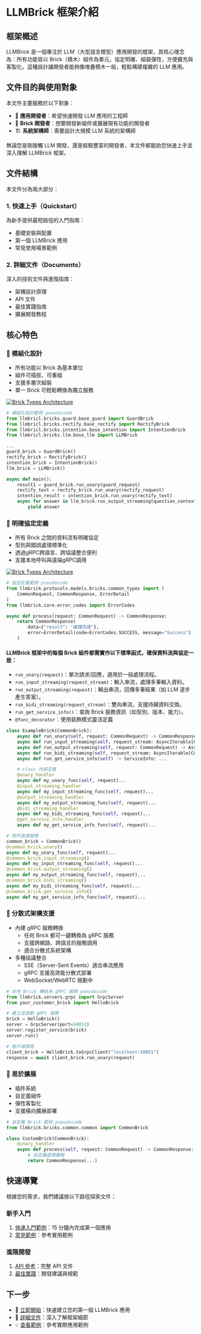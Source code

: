 # LLMBrick 框架介紹

## 框架概述

LLMBrick 是一個專注於 LLM（大型語言模型）應用開發的框架，其核心理念為：所有功能皆以 Brick（積木）組件為單元，協定明確、組裝彈性，方便擴充與客製化。這種設計讓開發者能夠像堆疊積木一般，輕鬆構建複雜的 LLM 應用。

## 文件目的與使用對象

本文件主要服務於以下對象：
- 🎯 **應用開發者**：希望快速開發 LLM 應用的工程師
- 🔧 **Brick 開發者**：想要開發新組件或擴展現有功能的開發者
- 🏗️ **系統架構師**：需要設計大規模 LLM 系統的架構師

無論您是剛接觸 LLM 開發，還是經驗豐富的開發者，本文件都能助您快速上手並深入理解 LLMBrick 框架。

## 文件結構

本文件分為兩大部分：

### 1. 快速上手（Quickstart）
為新手提供最短路徑的入門指南：
- 基礎安裝與配置
- 第一個 LLMBrick 應用
- 常見使用場景範例

### 2. 詳細文件（Documents）
深入的技術文件與進階指南：
- 架構設計原理
- API 文件
- 最佳實踐指南
- 擴展開發教程

## 核心特色

### 🧱 模組化設計
- 所有功能以 Brick 為基本單位
- 組件可插拔、可重組
- 支援多層次組裝
- 單一 Brick 可輕鬆轉換為獨立服務

<a href="/llmbrick/img/BricksUML.svg" target="_blank" rel="noopener noreferrer">
    <img
        src="/llmbrick/img/BricksUML.svg"
        alt="Brick Types Architecture"
        style={{ maxWidth: "100%", height: "auto", display: "block", margin: "auto" }}
    />
</a>

```python
# 模組化設計範例 pseudocode
from llmbricl.bricks.guard.base_guard import GuardBrick
from llmbricl.bricks.rectify.base_rectify import RectifyBrick
from llmbricl.bricks.intention.base_intention import IntentionBrick
from llmbricl.bricks.llm.base_llm import LLMBrick

...
guard_brick = GuardBrick()
rectify_brick = RectifyBrick()
intention_brick = IntentionBrick()
llm_brick = LLMBrick()

async def main():
    result1 = guard_brick.run_unary(guard_request)
    rectify_text = rectify_brick.run_unary(rectify_request)
    intention_result = intention_brick.run_unary(rectify_text)
    async for answer in llm_brick.run_output_streaming(question_context)
        yield answer

```

### 📑 明確協定定義
- 所有 Brick 之間的資料流有明確協定
- 型別與錯誤處理標準化
- 透過gRPC跨語言、跨協議整合便利
- 支援本地呼叫與遠端gRPC調用

<a href="/llmbrick/img/BrickDataType.svg" target="_blank" rel="noopener noreferrer">
    <img
    src="/llmbrick/img/BrickDataType.svg"
    alt="Brick Types Architecture"
    style={{ maxWidth: "100%", height: "auto", display: "block", margin: "auto" }}
    />
</a>

```python
# 協定定義範例 pseudocode
from llmbrick.protocols.models.bricks.common_types import (
    CommonRequest, CommonResponse, ErrorDetail
)
from llmbrick.core.error_codes import ErrorCodes

async def process(request: CommonRequest) -> CommonResponse:
    return CommonResponse(
        data={"result": "處理完成"},
        error=ErrorDetail(code=ErrorCodes.SUCCESS, message="Success")
    )
```

#### LLMBrick 框架中的每個 Brick 組件都需實作以下標準函式，確保資料流與協定一致：

- `run_unary(request)`：單次請求/回應，適用於一般處理流程。
- `run_input_streaming(request_stream)`：輸入串流，處理多筆輸入資料。
- `run_output_streaming(request)`：輸出串流，回傳多筆結果（如 LLM 逐步產生答案）。
- `run_bidi_streaming(request_stream)`：雙向串流，支援持續資料交換。
- `run_get_service_info()`：查詢 Brick 服務資訊（如型別、版本、能力）。
- `@func_decorator`：使用裝飾模式靈活定義

```python
class ExampleBrick(CommonBrick):
    async def run_unary(self, request: CommonRequest) -> CommonResponse: ...
    async def run_input_streaming(self, request_stream: AsyncIterable[CommonRequest]) -> CommonResponse: ...
    async def run_output_streaming(self, request: CommonRequest) -> AsyncIterable[CommonResponse]: ...
    async def run_bidi_streaming(self, request_stream: AsyncIterable[CommonRequest]) -> AsyncIterable[CommonResponse]: ...
    async def run_get_service_info(self) -> ServiceInfo: ...

    # class 內部定義
    @unary_handler
    async def my_unary_func(self, request)...
    @input_streaming_handler
    async def my_input_streaming_func(self, request)...
    @output_streaming_handler
    async def my_output_streaming_func(self, request)...
    @bidi_streaming_handler
    async def my_bidi_streaming_func(self, request)...
    @get_service_info_handler
    async def my_get_service_info_func(self, request)...

# 物件直接替換
common_brick = CommonBrick()
@common_brick.unary()
async def my_unary_func(self, request)...
@common_brick.input_streaming()
async def my_input_streaming_func(self, request)...
@common_brick.output_streaming()
async def my_output_streaming_func(self, request)...
@common_brick.bidi_streaming()
async def my_bidi_streaming_func(self, request)...
@common_brick.get_service_info()
async def my_get_service_info_func(self, request)...
```

### 🔄 分散式架構支援
- 內建 gRPC 服務轉換
  - 任何 Brick 都可一鍵轉換為 gRPC 服務
  - 支援跨網路、跨語言的服務調用
  - 適合分散式系統架構
- 多種協議整合
  - SSE（Server-Sent Events）適合串流應用
  - gRPC 支援高效能分散式部署
  - WebSocket/WebRTC 規劃中

```python
# 本地 Brick 轉換為 gRPC 服務 pseudocode
from llmbrick.servers.grpc import GrpcServer
from your_customer_brick import HelloBrick

# 建立並啟動 gRPC 服務
brick = HelloBrick()
server = GrpcServer(port=50051)
server.register_service(brick)
server.run()

# 客戶端調用
client_brick = HelloBrick.toGrpcClient("localhost:50051")
response = await client_brick.run_unary(request)
```

### 🔧 易於擴展
- 插件系統
- 自定義組件
- 彈性客製化
- 支援橫向擴展部署

```python
# 自定義 Brick 範例 pseudocode
from llmbrick.bricks.common.common import CommonBrick

class CustomBrick(CommonBrick):
    @unary_handler
    async def process(self, request: CommonRequest) -> CommonResponse:
        # 自定義處理邏輯
        return CommonResponse(...)
```

## 快速導覽

根據您的需求，我們建議按以下路徑探索文件：

### 新手入門
1. [快速入門範例](./quickstart)：15 分鐘內完成第一個應用
2. [常見範例](./quickstart/examples)：參考實用範例

### 進階開發
1. [API 參考](./documents/api)：完整 API 文件
2. [最佳實踐](./documents/all)：開發建議與規範

## 下一步

- 🚀 [立即開始](./quickstart)：快速建立您的第一個 LLMBrick 應用
- 📖 [詳細文件](./documents)：深入了解框架細節
- 💡 [查看範例](https://github.com/JiHungLin/llmbrick/tree/main/examples)：參考實際應用範例
